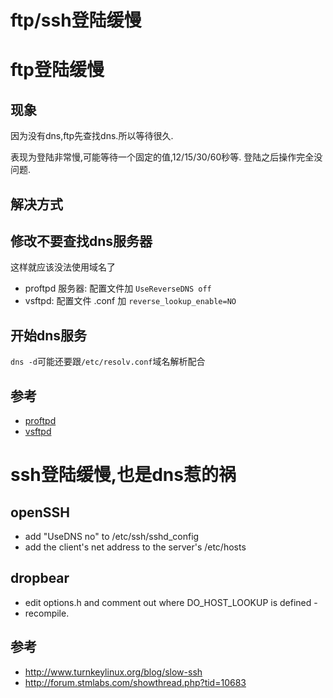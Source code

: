 # ftp/ssh登陆缓慢

# ftp登陆缓慢

## 现象
因为没有dns,ftp先查找dns.所以等待很久.

表现为登陆非常慢,可能等待一个固定的值,12/15/30/60秒等. 登陆之后操作完全没问题.

## 解决方式

## 修改不要查找dns服务器

这样就应该没法使用域名了

* proftpd 服务器: 配置文件加 `UseReverseDNS off`
* vsftpd: 配置文件 .conf 加 `reverse_lookup_enable=NO`

## 开始dns服务

`dns -d`可能还要跟`/etc/resolv.conf`域名解析配合

## 参考
* [proftpd](http://trinityhome.org/Home/index.php?content=SLOW_RESPONSE_ON_CONNECTING_TO_PROFTPD_SERVER__SLO&front_id=18&lang=en&locale=en)
* [vsftpd](http://serverfault.com/questions/406437/slow-ftp-issue-when-there-is-no-dns-server)

# ssh登陆缓慢,也是dns惹的祸

## openSSH

* add "UseDNS no" to /etc/ssh/sshd_config
* add the client's net address to the server's /etc/hosts

## dropbear

* edit options.h and comment out where DO_HOST_LOOKUP is defined -
* recompile.
 
## 参考
*  http://www.turnkeylinux.org/blog/slow-ssh
* http://forum.stmlabs.com/showthread.php?tid=10683
